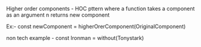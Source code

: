 Higher order components - HOC
 pttern where a function takes a component as an argument n returns new component

 Ex:- const newComponent = higherOrerComponent(OriginalComponent)

 non tech example - const Ironman = without(Tonystark) 